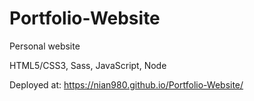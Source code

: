 # Portfolio-Website
Personal website

HTML5/CSS3, Sass, JavaScript, Node

Deployed at:
https://nian980.github.io/Portfolio-Website/
